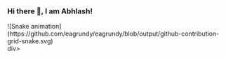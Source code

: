 ### Hi there 👋, I am Abhlash!
<div>
  ![Snake animation](https://github.com/eagrundy/eagrundy/blob/output/github-contribution-grid-snake.svg)
</div>div>
